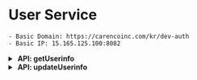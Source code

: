 # User Service

    - Basic Domain: https://carencoinc.com/kr/dev-auth
    - Basic IP: 15.165.125.100:8082

<!-- api-1-start -->
<details markdown="1">
<summary><strong>&nbsp;API: getUserinfo</strong></summary>


## API: getUserinfo

### Basic Information

| Method | URL          |
|--------|--------------|
| GET    | `/user/{id}` |

### Request

#### Parameters(@PathVariable)

| Name | Type   | Description       | Required | Remarks |
|------|--------|-------------------|----------|---------|
| `id` | String | Unique identifier | Yes      |         |

### Response

#### Body

| Name               | Type      | Description                                          |
|--------------------|-----------|------------------------------------------------------|
| `message`          | String    | The result message of the API call                   |
| `data`             | Object    | Contains the data for the user                       |
| `data.id`          | String    | Unique identifier (ID) for the user                  |
| `data.firstName`   | String    | The first name of the user                           |
| `data.lastName`    | String    | The last name of the user                            |
| `data.phoneNumber` | String    | The phone number of the user                         |
| `data.photoUrl`    | String    | The URL of the profile picture for the user          |
| `data.gender`      | String    | The gender of the user (e.g., Male, Female, Other)   |
| `data.birthday`    | LocalDate | The date of birth of the user in `YYYY-MM-DD` format |
| `data.height`      | Double    | The height of the user in centimeters                |
| `data.weight`      | Double    | The weight of the user in kilograms                  |

<details markdown=>
  <summary><strong>Example</strong></summary>


## Request

### Postman 요청

아래 버튼을 클릭하면 `Postman`에서 API 요청을 실행할 수 있습니다.

[![Run in Postman](https://run.pstmn.io/button.svg)](http://naver.com)

```bash
curl GET 'https://carencoinc.com/kr/dev-auth/users/{id}'
```

## Response

<details>
<summary><strong>200 OK</strong></summary>


###### Body

```json
{
  "message": "user found successfully",
  "data": {
    "id": "",
    "firstName": "",
    "lastName": "",
    "email": "",
    "phoneNumber": "",
    "photoUrl": "",
    "gender": "",
    "birthday": "",
    "height": 0.0,
    "weight": 0.0
  }
}
```

</details>

<details>
<summary><strong>400 BadRequest</strong></summary>

###### Body

```json
{
}
```
</details>

</details>

---

</details>
<!-- api-1-end -->


<!-- api-2-start -->
<details markdown="1">
<summary><strong>&nbsp;API: updateUserinfo</strong></summary>


## API: updateUserinfo

### Basic Information

| Method | URL          |
|--------|--------------|
| PUT    | `/user/{id}` |

### Request

#### Parameters(@PathVariable)

| Name | Type   | Description       | Required | Remarks |
|------|--------|-------------------|----------|---------|
| `id` | String | Unique identifier | Yes      |         |

#### Parameters(@RequestBody)

**UserDto**

| Name          | Type      | Description                                               | Required | Remarks                   |
|---------------|-----------|-----------------------------------------------------------|----------|---------------------------|
| `id`          | String    | Unique identifier for the user (currently unused)         | No       | Not in use                |
| `firstName`   | String    | The first name of the user                                | No       |                           |
| `lastName`    | String    | The last name of the user                                 | No       |                           |
| `email`       | String    | A valid email address for the user (must be unique)       | No       | Testing for modifiability |
| `phoneNumber` | String    | The phone number of the user                              | No       |                           |
| `photoUrl`    | String    | The URL for the user's profile picture (currently unused) | No       | Not in use                |
| `gender`      | String    | The gender of the user (e.g., Male, Female, Other)        | No       |                           |
| `birthday`    | LocalDate | The user's date of birth in `YYYY-MM-DD` format           | No       |                           |
| `height`      | Double    | The height of the user in centimeters                     | No       |                           |
| `weight`      | Double    | The weight of the user in kilograms                       | No       |                           |

### Response

#### Body

| Name               | Type      | Description                                          |
|--------------------|-----------|------------------------------------------------------|
| `message`          | String    | The result message of the API call                   |
| `data`             | Object    | Contains the data for the user                       |
| `data.id`          | String    | Unique identifier (ID) for the user                  |
| `data.firstName`   | String    | The first name of the user                           |
| `data.lastName`    | String    | The last name of the user                            |
| `data.phoneNumber` | String    | The phone number of the user                         |
| `data.photoUrl`    | String    | The URL of the profile picture for the user          |
| `data.gender`      | String    | The gender of the user (e.g., Male, Female, Other)   |
| `data.birthday`    | LocalDate | The date of birth of the user in `YYYY-MM-DD` format |
| `data.height`      | Double    | The height of the user in centimeters                |
| `data.weight`      | Double    | The weight of the user in kilograms                  |


<details markdown=>
  <summary><strong>Example</strong></summary>


## Request

### Postman 요청

아래 버튼을 클릭하면 `Postman`에서 API 요청을 실행할 수 있습니다.

[![Run in Postman](https://run.pstmn.io/button.svg)](http://naver.com)

```bash
curl PUT 'https://carencoinc.com/kr/dev-auth/users/{id}' \
--header 'Content-Type: application/json' \
--data '{
    "firstName": "",
    "lastName": "",
    "phoneNumber": "",
    "gender": "",
    "birthday": "",
    "height": 0.0,
    "weight": 0.0
}'
```

## Response

<details>
<summary><strong>200 OK</strong></summary>


###### Body

```json
{
  "message": "user update successfully",
  "data": {
    "id": "",
    "firstName": "",
    "lastName": "",
    "email": "",
    "phoneNumber": "",
    "photoUrl": "",
    "gender": "",
    "birthday": "",
    "height": 0.0,
    "weight": 0.0
  }
}
```

</details>

<details>
<summary><strong>400 BadRequest</strong></summary>


###### Body

```json
{
}
```

</details>

</details>

---

</details>
<!-- api-2-end -->
